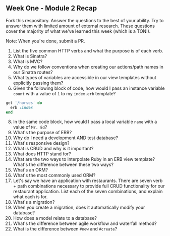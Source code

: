 ## Week One - Module 2 Recap

Fork this respository. Answer the questions to the best of your ability. Try to answer them with limited amount of external research. These questions cover the majority of what we've learned this week (which is a TON!). 

Note: When you're done, submit a PR. 

1. List the five common HTTP verbs and what the purpose is of each verb.
2. What is Sinatra?
4. What is MVC?
5. Why do we follow conventions when creating our actions/path names in our Sinatra routes?
6. What types of variables are accessible in our view templates without explicitly passing them?
7. Given the following block of code, how would I pass an instance variable `count` with a value of `1` to my `index.erb` template?
  
  ```ruby
  get '/horses' do
    erb :index
  end
  ```

8. In the same code block, how would I pass a local variable `name` with a value of `Mr. Ed`?
9. What's the purpose of ERB?
10. Why do I need a development AND test database?
11. What's responsive design?
12. What is CRUD and why is it important?
13. What does HTTP stand for? 
14. What are the two ways to interpolate Ruby in an ERB view template? What's the difference between these two ways?
15. What's an ORM?
16. What's the most commonly used ORM?
17. Let's say we have an application with restaurants. There are seven verb + path combinations necessary to provide full CRUD functionality for our restaurant application. List each of the seven combinations, and explain what each is for.
18. What's a migration? 
19. When you create a migration, does it automatically modify your database?
20. How does a model relate to a database?
21. What's the difference between agile workflow and waterfall method?
22. What is the difference between `#new` and `#create`?
